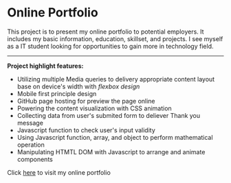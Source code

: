 # Online Portfolio
This project is to present my online portfolio to potential employers. It includes my basic information, education, skillset, and projects.
I see myself as a IT student looking for opportunities to gain more in technology field. 
<hr>
<strong>Project highlight features:</strong>
<ul>
    <li>Utilizing multiple Media queries to delivery appropriate content layout base on device's width with <em>flexbox design</em></li>
    <li>Mobile first principle design</li>
    <li>GitHub page hosting for preview the page online</li>
    <li>Powering the content visualization with CSS animation</li>
    <li>Collecting data from user's submited form to deliever Thank you message</li>
    <li>Javascript function to check user's input validity</li>
    <li>Using Javascript function, array, and object to perform mathematical operation</li>
    <li>Manipulating HTMTL DOM with Javascript to arrange and animate components</li>
</ul>

Click <a href="https://minhnhat0610.github.io/OnlinePortfolio/">here</a> to visit my online portfolio </br>
